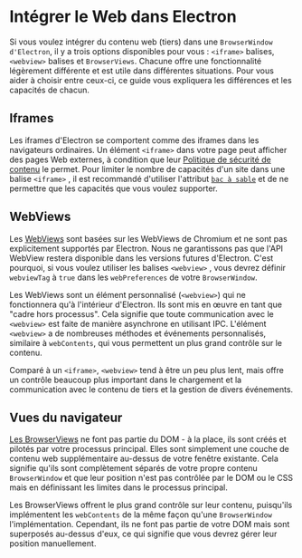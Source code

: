 # Intégrer le Web dans Electron

Si vous voulez intégrer du contenu web (tiers) dans une `BrowserWindow d'Electron`, il y a trois options disponibles pour vous : `<iframe>` balises, `<webview>` balises et `BrowserViews`. Chacune offre une fonctionnalité légèrement différente et est utile dans différentes situations. Pour vous aider à choisir entre ceux-ci, ce guide vous expliquera les différences et les capacités de chacun.

## Iframes

Les iframes d'Electron se comportent comme des iframes dans les navigateurs ordinaires. Un élément `<iframe>` dans votre page peut afficher des pages Web externes, à condition que leur [Politique de sécurité de contenu](https://developer.mozilla.org/en-US/docs/Web/HTTP/CSP) le permet. Pour limiter le nombre de capacités d'un site dans une balise `<iframe>` , il est recommandé d'utiliser l'attribut [`bac à sable`](https://developer.mozilla.org/en-US/docs/Web/HTML/Element/iframe#attr-sandbox) et de ne permettre que les capacités que vous voulez supporter.

## WebViews

Les [WebViews](../api/webview-tag.md) sont basées sur les WebViews de Chromium et ne sont pas explicitement supportés par Electron. Nous ne garantissons pas que l'API WebView restera disponible dans les versions futures d'Electron. C'est pourquoi, si vous voulez utiliser les balises `<webview>` , vous devrez définir `webviewTag` à `true` dans les `webPreferences` de votre `BrowserWindow`.

Les WebViews sont un élément personnalisé (`<webview>`) qui ne fonctionnera qu'à l'intérieur d'Electron. Ils sont mis en œuvre en tant que "cadre hors processus". Cela signifie que toute communication avec le `<webview>` est faite de manière asynchrone en utilisant IPC. L'élément `<webview>` a de nombreuses méthodes et événements personnalisés, similaire à `webContents`, qui vous permettent un plus grand contrôle sur le contenu.

Comparé à un `<iframe>`, `<webview>` tend à être un peu plus lent, mais offre un contrôle beaucoup plus important dans le chargement et la communication avec le contenu de tiers et la gestion de divers événements.

## Vues du navigateur

[Les BrowserViews](../api/browser-view.md) ne font pas partie du DOM - à la place, ils sont créés et pilotés par votre processus principal. Elles sont simplement une couche de contenu web supplémentaire au-dessus de votre fenêtre existante. Cela signifie qu'ils sont complètement séparés de votre propre contenu `BrowserWindow` et que leur position n'est pas contrôlée par le DOM ou le CSS mais en définissant les limites dans le processus principal.

Les BrowserViews offrent le plus grand contrôle sur leur contenu, puisqu'ils implémentent les `webContents` de la même façon qu'une `BrowserWindow` l'implémentation. Cependant, ils ne font pas partie de votre DOM mais sont superposés au-dessus d'eux, ce qui signifie que vous devrez gérer leur position manuellement.
